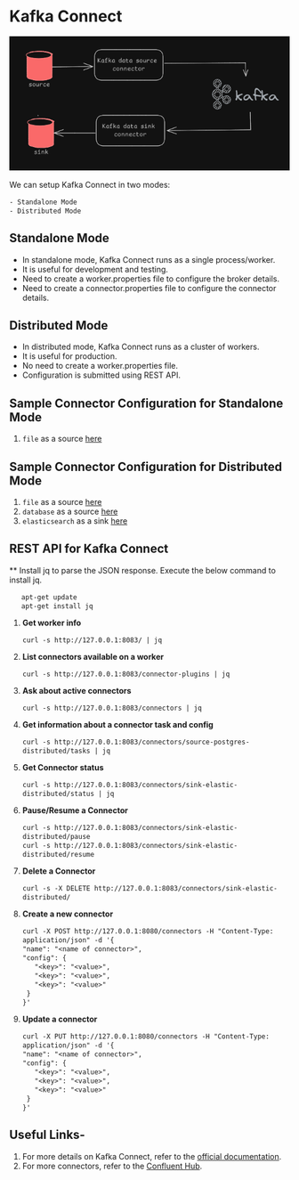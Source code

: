 # Kafka Connect

![ScreenShot](/images/kafka-connect-arch.PNG?raw=true)

We can setup Kafka Connect in two modes:
   
    - Standalone Mode
    - Distributed Mode

## Standalone Mode
- In standalone mode, Kafka Connect runs as a single process/worker.
- It is useful for development and testing.
- Need to create a worker.properties file to configure the broker details.
- Need to create a connector.properties file to configure the connector details.

## Distributed Mode
- In distributed mode, Kafka Connect runs as a cluster of workers.
- It is useful for production.
- No need to create a worker.properties file.
- Configuration is submitted using REST API.


## Sample Connector Configuration for Standalone Mode
1. `file` as a source [here](https://github.com/arijitdeb1/Kafka101/blob/main/Kafka_Connect/File/File_Connectors_Standalone.md)

## Sample Connector Configuration for Distributed Mode
1. `file` as a source [here](https://github.com/arijitdeb1/Kafka101/blob/main/Kafka_Connect/File/File_Connectors_Distributed.md)
2. `database` as a source [here](https://github.com/arijitdeb1/Kafka101/blob/main/Kafka_Connect/Database/DB_Connectors_Distributed.md)
3. `elasticsearch` as a sink [here](https://github.com/arijitdeb1/Kafka101/blob/main/Kafka_Connect/ElasticSearch/ES_Connectors_Distributed.md)

## REST API for Kafka Connect
** Install jq to parse the JSON response. Execute the below command to install jq.
```docker run --rm -it --net=host landoop/fast-data-dev:cp3.3.0 bash
   apt-get update
   apt-get install jq
```

1. **Get worker info** 
     
       curl -s http://127.0.0.1:8083/ | jq

2. **List connectors available on a worker**
   
       curl -s http://127.0.0.1:8083/connector-plugins | jq

3. **Ask about active connectors**
 
       curl -s http://127.0.0.1:8083/connectors | jq

4. **Get information about a connector task and config** 

       curl -s http://127.0.0.1:8083/connectors/source-postgres-distributed/tasks | jq

5. **Get Connector status**

       curl -s http://127.0.0.1:8083/connectors/sink-elastic-distributed/status | jq

6. **Pause/Resume a Connector**

       curl -s http://127.0.0.1:8083/connectors/sink-elastic-distributed/pause
       curl -s http://127.0.0.1:8083/connectors/sink-elastic-distributed/resume

7. **Delete a Connector**
 
       curl -s -X DELETE http://127.0.0.1:8083/connectors/sink-elastic-distributed/

8. **Create a new connector**
  
       curl -X POST http://127.0.0.1:8080/connectors -H "Content-Type: application/json" -d '{
       "name": "<name of connector>",
       "config": {
          "<key>": "<value>",
          "<key>": "<value>",
          "<key>": "<value>"          
        }
       }'

9. **Update a connector**

       curl -X PUT http://127.0.0.1:8080/connectors -H "Content-Type: application/json" -d '{
       "name": "<name of connector>",
       "config": {
          "<key>": "<value>",
          "<key>": "<value>",
          "<key>": "<value>"          
        }
       }'

 
    
## Useful Links-
1. For more details on Kafka Connect, refer to the [official documentation](https://docs.confluent.io/current/connect/index.html).
2. For more connectors, refer to the [Confluent Hub](https://www.confluent.io/hub/).

